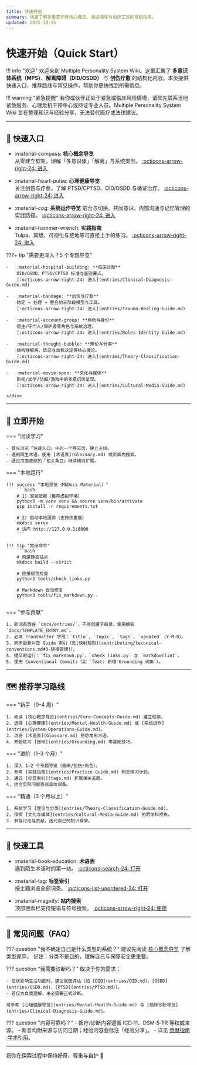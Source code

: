 ```yaml
---
title: 快速开始
summary: 快速了解多重意识体核心概念、阅读顺序与自护工具的导航指南。
updated: 2025-10-15
---
```


# 快速开始（Quick Start）

!!! info "欢迎"
    欢迎来到 Multiple Personality System Wiki。这里汇集了 **多意识体系统（MPS）**、**解离障碍（DID/OSDD）** 与 **创伤疗愈** 的结构化内容。本页提供快速入口、推荐路线与常见操作，帮助你更快找到所需信息。

!!! warning "紧急提醒"
    若你或伙伴正处于紧急或临床风险情境，请优先联系当地紧急服务、心理危机干预中心或持证专业人员。Multiple Personality System Wiki 旨在整理知识与经验分享，无法替代医疗或法律建议。

---

## 🎯 快速入口

<div class="grid cards" markdown>

-   :material-compass: **核心概念导览**  
    从零建立框架，理解「多意识体」「解离」与系统类型。
    [:octicons-arrow-right-24: 进入](entries/Core-Concepts-Guide.md)

-   :material-heart-pulse: **心理健康导览**  
    关注创伤与疗愈，了解 PTSD/CPTSD、DID/OSDD 与循证治疗。
    [:octicons-arrow-right-24: 进入](entries/Mental-Health-Guide.md)

-   :material-cog: **系统运作导览**
    前台与切换、共同意识、内部沟通与记忆管理的实践路径。
    [:octicons-arrow-right-24: 进入](entries/System-Operations-Guide.md)

-   :material-hammer-wrench: **实践指南**  
    Tulpa、冥想、可视化与接地等可直接上手的练习。
    [:octicons-arrow-right-24: 进入](entries/Practice-Guide.md)

</div>

???+ tip "需要更深入？5 个专题导览"
    <div class="grid cards" markdown>

    -   :material-hospital-building: **临床诊断**  
        DID/OSDD、PTSD/CPTSD 标准与鉴别要点。
        [:octicons-arrow-right-24: 进入](entries/Clinical-Diagnosis-Guide.md)

    -   :material-bandage: **创伤与疗愈**  
        稳定 → 处理 → 整合的三阶段模型与工具。
        [:octicons-arrow-right-24: 进入](entries/Trauma-Healing-Guide.md)

    -   :material-account-group: **角色与身份**  
        宿主/守门人/保护者等角色与系统治理。
        [:octicons-arrow-right-24: 进入](entries/Roles-Identity-Guide.md)

    -   :material-thought-bubble: **理论与分类**  
        结构性解离、依恋与自我决定等核心理论。
        [:octicons-arrow-right-24: 进入](entries/Theory-Classification-Guide.md)

    -   :material-movie-open: **文化与媒体**  
        影视/文学/动画/游戏中的多意识体呈现。
        [:octicons-arrow-right-24: 进入](entries/Cultural-Media-Guide.md)

    </div>

---

## 🚀 立即开始

=== "阅读学习"

    - 首先浏览「快速入口」中的一个导览页，建立主线。
    - 遇到陌生术语，使用 [术语表](Glossary.md) 或页面内搜索。
    - 通过页面底部的「相关条目」继续横向扩展。

=== "本地运行"

    !!! success "本地预览（MkDocs Material）"
        ```bash
        # 1) 安装依赖（推荐虚拟环境）
        python3 -m venv venv && source venv/bin/activate
        pip install -r requirements.txt

        # 2) 启动本地服务（支持热重载）
        mkdocs serve
        # 访问 http://127.0.0.1:8000
        ```

    !!! tip "常用命令"
        ```bash
        # 构建静态站点
        mkdocs build --strict

        # 链接规范检查
        python3 tools/check_links.py

        # Markdown 自动修复
        python3 tools/fix_markdown.py .
        ```

=== "参与贡献"

    1. 新词条放在 `docs/entries/`，不得创建子目录，使用模板 `docs/TEMPLATE_ENTRY.md`。
    2. 必填 Frontmatter 字段：`title`, `topic`, `tags`, `updated`（Y-M-D）。
    3. 同步更新对应 Guide 索引（见[映射规则](contributing/technical-conventions.md#3-链接管理)）。
    4. 提交前运行：`fix_markdown.py`、`check_links.py` 与 `markdownlint`。
    5. 使用 Conventional Commits（如 `feat: 新增 Grounding 词条`）。

---

## 🗺️ 推荐学习路线

=== "新手（0–4 周）"

    1. 阅读 [核心概念导览](entries/Core-Concepts-Guide.md) 建立框架。
    2. 选择 [心理健康](entries/Mental-Health-Guide.md) 或 [系统运作](entries/System-Operations-Guide.md)。
    3. 浏览 [术语表](Glossary.md) 熟悉常用术语。
    4. 开始练习 [接地](entries/Grounding.md) 等基础技巧。

=== "进阶（1–3 个月）"

    1. 深入 1–2 个专题导览（临床/创伤/角色）。
    2. 参考 [实践指南](entries/Practice-Guide.md) 制定练习计划。
    3. 通过 [标签索引](tags.md) 扩展相关主题。
    4. 结合实际问题查阅具体词条。

=== "精通（3 个月以上）"

    1. 系统学习 [理论与分类](entries/Theory-Classification-Guide.md)。
    2. 探索 [文化与媒体](entries/Cultural-Media-Guide.md) 的跨学科视角。
    3. 参与讨论与贡献，迭代自己的知识框架。

---

## 🔎 快速工具

<div class="grid cards" markdown>

-   :material-book-education: **术语表**  
    遇到陌生术语时的第一站。
    [:octicons-search-24: 打开](Glossary.md)

-   :material-tag: **标签索引**  
    按主题浏览全部词条。
    [:octicons-list-unordered-24: 打开](tags.md)

-   :material-magnify: **站内搜索**  
    顶部搜索栏支持短语与符号搜索。
    [:octicons-arrow-right-24: 使用](index.md)

</div>

---

## 📌 常见问题（FAQ）

??? question "我不确定自己是什么类型的系统？"
    建议先阅读 [核心概念导览](entries/Core-Concepts-Guide.md) 了解类型差异。
    记住：分类不是目的，理解自己与保障安全更重要。

??? question "我需要诊断吗？"
    取决于你的需求：

    - 症状影响生活功能时，建议就医评估（如 [DID](entries/DID.md)、[OSDD](entries/OSDD.md)、[PTSD](entries/PTSD.md)）。
    - 若仅为自我理解，未必需要正式诊断。

    可参考 [心理健康导览](entries/Mental-Health-Guide.md) 与 [临床诊断导览](entries/Clinical-Diagnosis-Guide.md)。

??? question "内容可靠吗？"
    - 医疗/诊断内容遵循 ICD‑11、DSM‑5‑TR 等权威来源。
    - 断言均附来源与访问日期；经验内容会标注「经验分享」。
    - 详见 [贡献指南·学术引用](contributing/academic-citation.md)。

---

祝你在探索过程中保持好奇、尊重与自护 💙
